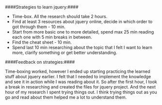 ####Strategies to learn jquery:####

- Time-box. All the research should take 2 hours.
- Find at least 3 resources about jquery online, decide in which order to got through them - 10 min.
- Start from more basic one to more detailed, spend max 25 min reading each one with 5 min breaks in between.
- Find the cheat sheet - 10 min.
- Spend last 10 min researching about the topic that I felt I want to learn more, clarify something or get better understanding.

####Feedback on strategies:####

Time-boxing worked, however I ended up starting practicing the learned stuff about jquery earlier. I felt that I needed to implement the knowledge and see it in action while I was reading about it. So after the first hour, I took a break in researching and created the files for jquery project. And the next hour of my  research I spent trying things out. I think trying things out as you go and read about them helped me a lot to understand them. 